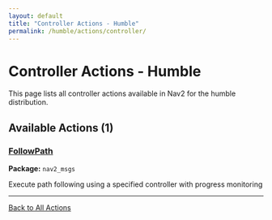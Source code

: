 ```yaml
---
layout: default
title: "Controller Actions - Humble"
permalink: /humble/actions/controller/
---
```


# Controller Actions - Humble

This page lists all controller actions available in Nav2 for the humble distribution.

## Available Actions (1)


### [FollowPath](/actions/humble/followpath.html)

**Package:** `nav2_msgs`

Execute path following using a specified controller with progress monitoring

---


[Back to All Actions](/actions/humble/index.html)
